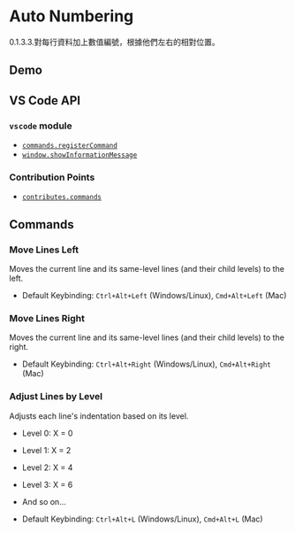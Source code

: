 # Auto Numbering 

0.1.3.3.對每行資料加上數值編號，根據他們左右的相對位置。 

## Demo

## VS Code API

### `vscode` module

- [`commands.registerCommand`](https://code.visualstudio.com/api/references/vscode-api#commands.registerCommand)
- [`window.showInformationMessage`](https://code.visualstudio.com/api/references/vscode-api#window.showInformationMessage)

### Contribution Points

- [`contributes.commands`](https://code.visualstudio.com/api/references/contribution-points#contributes.commands)

## Commands

### Move Lines Left

Moves the current line and its same-level lines (and their child levels) to the left.

- Default Keybinding: `Ctrl+Alt+Left` (Windows/Linux), `Cmd+Alt+Left` (Mac)

### Move Lines Right

Moves the current line and its same-level lines (and their child levels) to the right.

- Default Keybinding: `Ctrl+Alt+Right` (Windows/Linux), `Cmd+Alt+Right` (Mac)

### Adjust Lines by Level

Adjusts each line's indentation based on its level.

- Level 0: X = 0
- Level 1: X = 2
- Level 2: X = 4
- Level 3: X = 6
- And so on...

- Default Keybinding: `Ctrl+Alt+L` (Windows/Linux), `Cmd+Alt+L` (Mac)

